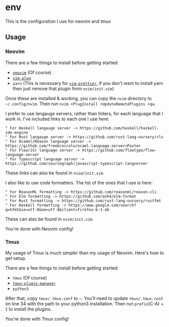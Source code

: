 # env

This is the configuration I use for neovim and tmux

## Usage

### Neovim

There are a few things to install before getting started:

* [`neovim`](https://neovim.io/) (Of course)
* [`vim-plug`](https://github.com/junegunn/vim-plug)
* `yarn` (This is necessary for [`vim-prettier`](https://github.com/prettier/vim-prettier), if you don't want to install yarn then just remove that plugin from `nvim/init.vim`)

Once these are installed & working, you can copy the `nvim` directory to `~/.config/nvim`. Then run `nvim +PlugInstall +UpdateRemotePlugins +qa`.

I prefer to use langauge servers, rather than linters, for each language that I work in. I've included links to each one I use here:

```
" For Haskell langauge server -> https://github.com/haskell/haskell-ide-engine
" For Rust langauge server -> https://github.com/rust-lang-nursery/rls
" For Ocamel/Reason language server -> https://github.com/freebroccolo/ocaml-language-server<Paste>
" For Flow(JS) language server -> https://github.com/flowtype/flow-language-server
" For Typescript language server -> https://github.com/sourcegraph/javascript-typescript-langserver
```

These links can also be found in `nvim/init.vim`.

I also like to use code formatters. The list of the ones that I use is here:

```
" For ReasonML formatting -> https://github.com/reasonml/reason-cli
" For Elm formatting -> https://github.com/avh4/elm-format
" For Rust formatting -> https://github.com/rust-lang-nursery/rustfmt
" For Haskell formatting -> https://www.google.com/search?q=hfmt&ie=utf-8&oe=utf-8&client=firefox-b-1-ab
```

These can also be found in `nvim/init.vim`.

You're done with Neovim config!

### Tmux

My usage of Tmux is much simpler than my usage of Neovim. Here's how to get setup.

There are a few things to install before getting started:

* `tmux` (Of course)
* [`tmux-plugin-manager`](https://github.com/tmux-plugins/tpm)
* `python3`

After that, copy `tmux/.tmux.conf` to `~`. You'll need to update `tmux/.tmux.conf` on line 34 with the path to your python3 installation. Then run `prefix`(C-A) + `I` to install the plugins.

You're done with Tmux config!
